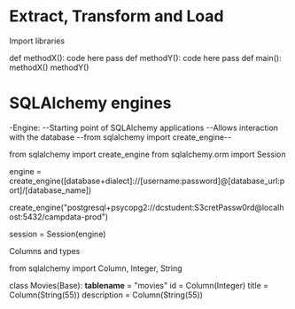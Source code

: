 # Extract, Transform and Load

Import libraries

def methodX():
    code here
    pass
def methodY():
    code here
    pass
def main():
    methodX()
    methodY()

# SQLAlchemy engines

-Engine:
--Starting point of SQLAlchemy applications
--Allows interaction with the database
--from sqlalchemy import create_engine--

from sqlalchemy import create_engine
from sqlalchemy.orm import Session

engine = create_engine([database+dialect]://[username:password]@[database_url:port]/[database_name])

create_engine("postgresql+psycopg2://dcstudent:S3cretPassw0rd@localhost:5432/campdata-prod")

session = Session(engine)

Columns and types

from sqlalchemy import Column, Integer, String

class Movies(Base):
    __tablename__ = "movies"
    id = Column(Integer)
    title = Column(String(55))
    description = Column(String(55))
    